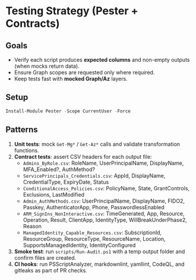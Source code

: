 
# Testing Strategy (Pester + Contracts)

## Goals
- Verify each script produces **expected columns** and non-empty outputs (when mocks return data).
- Ensure Graph scopes are requested only where required.
- Keep tests fast with **mocked Graph/Az** layers.

## Setup
```powershell
Install-Module Pester -Scope CurrentUser -Force
```

## Patterns
1. **Unit tests**: mock `Get-Mg*` / `Get-Az*` calls and validate transformation functions.
2. **Contract tests**: assert CSV headers for each output file:
   - `Admins_ByRole.csv`: RoleName, UserPrincipalName, DisplayName, MFA_Enabled?, AuthMethod?
   - `ServicePrincipals_Credentials.csv`: AppId, DisplayName, CredentialType, ExpiryDate, Status
   - `ConditionalAccess_Policies.csv`: PolicyName, State, GrantControls, Exclusions, LastModified
   - `Admin_AuthMethods.csv`: UserPrincipalName, DisplayName, FIDO2, Passkey, AuthenticatorApp, Phone, PasswordlessEnabled
   - `ARM_SignIns_NonInteractive.csv`: TimeGenerated, App, Resource, Operation, Result, ClientApp, IdentityType, WillBreakUnderPhase2, Reason
   - `ManagedIdentity_Capable_Resources.csv`: SubscriptionId, ResourceGroup, ResourceType, ResourceName, Location, SupportsManagedIdentity, IdentityConfigured
3. **Smoke test**: run `scripts/Run-Audit.ps1` with a temp output folder and confirm files are created.
4. **CI hooks**: run PSScriptAnalyzer, markdownlint, yamllint, CodeQL, and gitleaks as part of PR checks.

